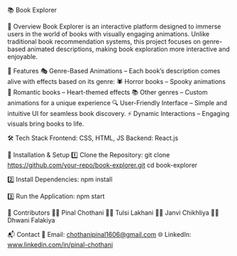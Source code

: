 📚 Book Explorer

📌 Overview
Book Explorer is an interactive platform designed to immerse users in the world of books with visually engaging animations. Unlike traditional book recommendation systems, this project focuses on genre-based animated descriptions, making book exploration more interactive and enjoyable.

🚀 Features
🎭 Genre-Based Animations – Each book’s description comes alive with effects based on its genre:
🕷️ Horror books – Spooky animations
💖 Romantic books – Heart-themed effects
📚 Other genres – Custom animations for a unique experience
🔍 User-Friendly Interface – Simple and intuitive UI for seamless book discovery.
⚡ Dynamic Interactions – Engaging visuals bring books to life.

🛠️ Tech Stack
Frontend: CSS, HTML, JS
Backend: React.js

🔧 Installation & Setup
1️⃣ Clone the Repository:
git clone https://github.com/your-repo/book-explorer.git
cd book-explorer

2️⃣ Install Dependencies:
npm install

3️⃣ Run the Application:
npm start

🤝 Contributors
👨‍💻 Pinal Chothani 
👩‍💻 Tulsi Lakhani
👩‍💻 Janvi Chikhliya
👩‍💻 Dhwani Falakiya

📬 Contact
📧 Email: chothanipinal1606@gmail.com
🌐 LinkedIn: www.linkedin.com/in/pinal-chothani

